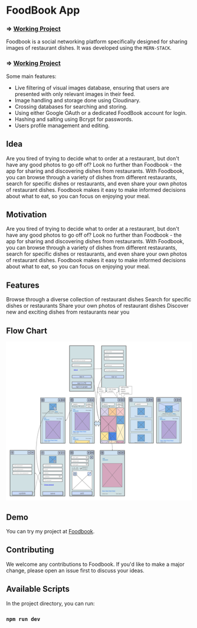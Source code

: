 # FoodBook App

### => [Working Project](https://foodbook.onrender.com)

Foodbook is a social networking platform specifically designed for sharing images of restaurant dishes. It was developed using the `MERN-STACK`.

### => [Working Project](https://foodbook.onrender.com)

Some main features:

- Live filtering of visual images database, ensuring that users are presented with only relevant images in their feed.
- Image handling and storage done using Cloudinary.
- Crossing databases for searching and storing.
- Using either Google OAuth or a dedicated FoodBook account for login.
- Hashing and salting using Bcrypt for passwords.
- Users profile management and editing.

## Idea

Are you tired of trying to decide what to order at a restaurant, but don't have any good photos to go off of? Look no further than Foodbook - the app for sharing and discovering dishes from restaurants. With Foodbook, you can browse through a variety of dishes from different restaurants, search for specific dishes or restaurants, and even share your own photos of restaurant dishes. Foodbook makes it easy to make informed decisions about what to eat, so you can focus on enjoying your meal.

## Motivation

Are you tired of trying to decide what to order at a restaurant, but don't have any good photos to go off of? Look no further than Foodbook - the app for sharing and discovering dishes from restaurants. With Foodbook, you can browse through a variety of dishes from different restaurants, search for specific dishes or restaurants, and even share your own photos of restaurant dishes. Foodbook makes it easy to make informed decisions about what to eat, so you can focus on enjoying your meal.

## Features

Browse through a diverse collection of restaurant dishes
Search for specific dishes or restaurants
Share your own photos of restaurant dishes
Discover new and exciting dishes from restaurants near you

## Flow Chart

![foodbook-user-flow-Drawings](./frontend/src/assets/foodbook-flow-Drawings.png)

## Demo

You can try my project at [Foodbook](https://foodbook.onrender.com).

## Contributing

We welcome any contributions to Foodbook. If you'd like to make a major change, please open an issue first to discuss your ideas.

## Available Scripts

In the project directory, you can run:

### `npm run dev`

<!-- ![](ezgif.com-gif-maker.gif)
https://www.youtube.com/watch?v=sEdxyZksgM8 -->
